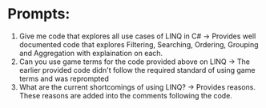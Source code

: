 # Prompts:

1. Give me code that explores all use cases of LINQ in C# -> Provides well documented code that explores Filtering, Searching, Ordering, Grouping and Aggregation with explaination on each.
2. Can you use game terms for the code provided above on LINQ -> The earlier provided code didn't follow the required standard of using game terms and was reprompted
3. What are the current shortcomings of using LINQ? -> Provides reasons. These reasons are added into the comments following the code.